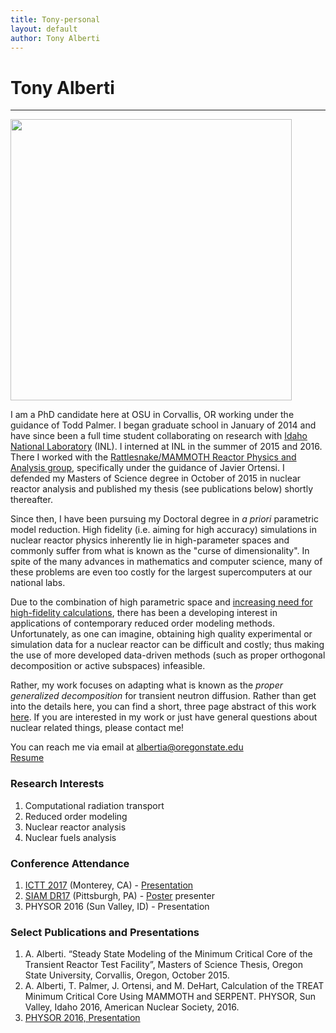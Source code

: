 ```yaml
---
title: Tony-personal
layout: default
author: Tony Alberti
---
```

# Tony Alberti
--------------

<img src="{{ site.url }}users/albertia/images/NUC16.jpg" width="450">

I am a PhD candidate here at OSU in Corvallis, OR working under the guidance of Todd Palmer. I began graduate school in January of 2014 and have since been a full time student collaborating on research with [Idaho National Laboratory](https://www.inl.gov/) (INL). I interned at INL in the summer of 2015 and 2016. There I worked with the [Rattlesnake/MAMMOTH Reactor Physics and Analysis group](https://moose.inl.gov/mammoth/SitePages/Home.aspx), specifically under the guidance of Javier Ortensi. I defended my Masters of Science degree in October of 2015 in nuclear reactor analysis and published my thesis (see publications below) shortly thereafter.

Since then, I have been pursuing my Doctoral degree in *a priori* parametric model reduction. High fidelity (i.e. aiming for high accuracy) simulations in nuclear reactor physics inherently lie in high-parameter spaces and commonly suffer from what is known as the "curse of dimensionality". In spite of the many advances in mathematics and computer science, many of these problems are even too costly for the largest supercomputers at our national labs.

Due to the combination of high parametric space and [increasing need for high-fidelity calculations](https://energy.gov/ne/nuclear-reactor-technologies/advanced-modeling-simulation), there has been a developing interest in applications of contemporary reduced order modeling methods. Unfortunately, as one can imagine, obtaining high quality experimental or simulation data for a nuclear reactor can be difficult and costly; thus making the use of more developed data-driven methods (such as proper orthogonal decomposition or active subspaces) infeasible.

Rather, my work focuses on adapting what is known as the _proper generalized decomposition_ for transient neutron diffusion. Rather than get into the details here, you can find a short, three page abstract of this work [here](./files/Alberti_ICTT2017_Abstract.pdf). If you are interested in my work or just have general questions about nuclear related things, please contact me!

You can reach me via email at albertia@oregonstate.edu  
[Resume](./files/Alberti_Resume_Public.pdf)

### Research Interests
1. Computational radiation transport
2. Reduced order modeling
3. Nuclear reactor analysis
4. Nuclear fuels analysis

### Conference Attendance
1. [ICTT 2017](https://ictt-2017.llnl.gov/) (Monterey, CA) - [Presentation](./files/ICTT2017-Alberti)
2. [SIAM DR17](http://www.siam.org/meetings/dr17/) (Pittsburgh, PA) - [Poster](./files/SIAM_Poster) presenter
3. PHYSOR 2016 (Sun Valley, ID) - Presentation

### Select Publications and Presentations
1. A. Alberti. “Steady State Modeling of the Minimum Critical Core of the Transient Reactor Test Facility”, Masters of Science Thesis, Oregon State University, Corvallis, Oregon, October 2015.
2. A. Alberti, T. Palmer, J. Ortensi, and M. DeHart, Calculation of the TREAT Minimum Critical Core Using MAMMOTH and SERPENT. PHYSOR, Sun Valley, Idaho 2016, American Nuclear Society, 2016.
3. [PHYSOR 2016, Presentation](./files/PHYSOR16_V01-alberti.pdf)

<!-- ### Other Interests
Rock climbing, frontcountry and backcountry camping, hiking, grilling, off roading, and general outdoors adventures.  Music. Lots of music. I'm a beginner in woodworking and digital photography and enjoy doing minor auto repairs on my '99 Toyota 4Runner. I also enjoy casual sport shooting. Traveling and just generally exploring new places is also something I genuinely enjoy doing. -->

